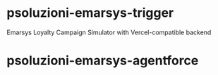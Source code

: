 # psoluzioni-emarsys-trigger
Emarsys Loyalty Campaign Simulator with Vercel-compatible backend
# psoluzioni-emarsys-agentforce
